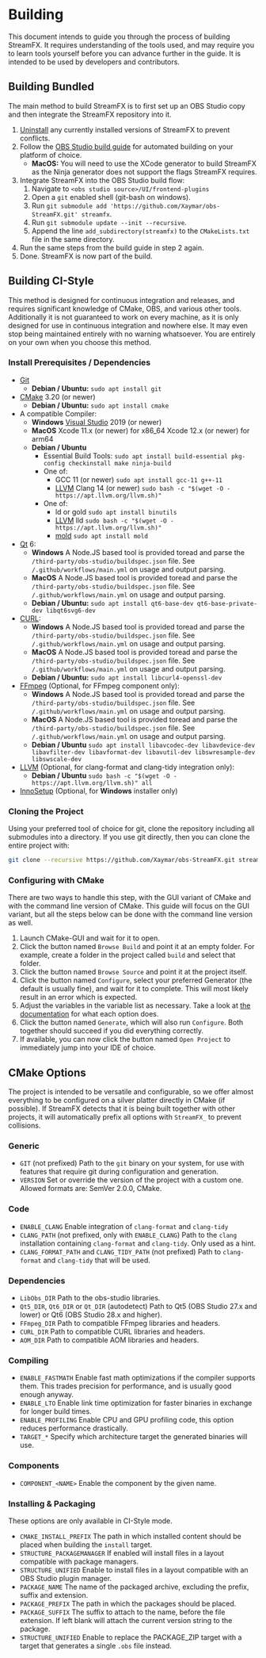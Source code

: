 # Building

This document intends to guide you through the process of building StreamFX. It requires understanding of the tools used, and may require you to learn tools yourself before you can advance further in the guide. It is intended to be used by developers and contributors.

## Building Bundled

The main method to build StreamFX is to first set up an OBS Studio copy and then integrate the StreamFX repository into it.</summary>

1. [Uninstall](Uninstallation) any currently installed versions of StreamFX to prevent conflicts.
2. Follow the [OBS Studio build guide](https://obsproject.com/wiki/install-instructions) for automated building on your platform of choice.
    - **MacOS:** You will need to use the XCode generator to build StreamFX as the Ninja generator does not support the flags StreamFX requires.
3. Integrate StreamFX into the OBS Studio build flow:
    1. Navigate to `<obs studio source>/UI/frontend-plugins`
    2. Open a `git` enabled shell (git-bash on windows).
    3. Run `git submodule add 'https://github.com/Xaymar/obs-StreamFX.git' streamfx`.
    4. Run `git submodule update --init --recursive`.
    5. Append the line `add_subdirectory(streamfx)` to the `CMakeLists.txt` file in the same directory.
4. Run the same steps from the build guide in step 2 again.
5. Done. StreamFX is now part of the build.

## Building CI-Style

This method is designed for continuous integration and releases, and requires significant knowledge of CMake, OBS, and various other tools. Additionally it is not guaranteed to work on every machine, as it is only designed for use in continuous integration and nowhere else. It may even stop being maintained entirely with no warning whatsoever. You are entirely on your own when you choose this method.</summary>

### Install Prerequisites / Dependencies

- [Git](https://git-scm.com/)
  - **Debian / Ubuntu:** `sudo apt install git`
- [CMake](https://cmake.org/) 3.20 (or newer)
  - **Debian / Ubuntu:** `sudo apt install cmake`
- A compatible Compiler:
  - **Windows**
      [Visual Studio](https://visualstudio.microsoft.com/vs/) 2019 (or newer)
  - **MacOS**
      Xcode 11.x (or newer) for x86_64
      Xcode 12.x (or newer) for arm64
  - **Debian / Ubuntu**
    - Essential Build Tools:
          `sudo apt install build-essential pkg-config checkinstall make ninja-build`
    - One of:
      - GCC 11 (or newer)
              `sudo apt install gcc-11 g++-11`
      - [LLVM](https://releases.llvm.org/) Clang 14 (or newer)
              `sudo bash -c "$(wget -O - https://apt.llvm.org/llvm.sh)"`
    - One of:
      - ld or gold
              `sudo apt install binutils`
      - [LLVM](https://releases.llvm.org/) lld
              `sudo bash -c "$(wget -O - https://apt.llvm.org/llvm.sh)"`
      - [mold](https://github.com/rui314/mold)
              `sudo apt install mold`
- [Qt](https://www.qt.io/) 6:
  - **Windows**
      A Node.JS based tool is provided toread and parse the `/third-party/obs-studio/buildspec.json` file. See `/.github/workflows/main.yml` on usage and output parsing.
  - **MacOS**
      A Node.JS based tool is provided toread and parse the `/third-party/obs-studio/buildspec.json` file. See `/.github/workflows/main.yml` on usage and output parsing.
  - **Debian / Ubuntu:**
      `sudo apt install qt6-base-dev qt6-base-private-dev libqt6svg6-dev`
- [CURL](https://curl.se/):
  - **Windows**
      A Node.JS based tool is provided toread and parse the `/third-party/obs-studio/buildspec.json` file. See `/.github/workflows/main.yml` on usage and output parsing.
  - **MacOS**
      A Node.JS based tool is provided toread and parse the `/third-party/obs-studio/buildspec.json` file. See `/.github/workflows/main.yml` on usage and output parsing.
  - **Debian / Ubuntu:**
      `sudo apt install libcurl4-openssl-dev`
- [FFmpeg](https://ffmpeg.org/) (Optional, for FFmpeg component only):
  - **Windows**
      A Node.JS based tool is provided toread and parse the `/third-party/obs-studio/buildspec.json` file. See `/.github/workflows/main.yml` on usage and output parsing.
  - **MacOS**
      A Node.JS based tool is provided toread and parse the `/third-party/obs-studio/buildspec.json` file. See `/.github/workflows/main.yml` on usage and output parsing.
  - **Debian / Ubuntu**
      `sudo apt install libavcodec-dev libavdevice-dev libavfilter-dev libavformat-dev libavutil-dev libswresample-dev libswscale-dev`
- [LLVM](https://releases.llvm.org/) (Optional, for clang-format and clang-tidy integration only):
  - **Debian / Ubuntu**
      `sudo bash -c "$(wget -O - https://apt.llvm.org/llvm.sh)" all`
- [InnoSetup](https://jrsoftware.org/isinfo.php) (Optional, for **Windows** installer only)

### Cloning the Project

Using your preferred tool of choice for git, clone the repository including all submodules into a directory. If you use git directly, then you can clone the entire project with:

```bash
git clone --recursive https://github.com/Xaymar/obs-StreamFX.git streamfx
```

### Configuring with CMake

There are two ways to handle this step, with the GUI variant of CMake and with the command line version of CMake. This guide will focus on the GUI variant, but all the steps below can be done with the command line version as well.

1. Launch CMake-GUI and wait for it to open.
2. Click the button named `Browse Build` and point it at an empty folder. For example, create a folder in the project called `build` and select that folder.
3. Click the button named `Browse Source` and point it at the project itself.
4. Click the button named `Configure`, select your preferred Generator (the default is usually fine), and wait for it to complete. This will most likely result in an error which is expected.
5. Adjust the variables in the variable list as necessary. Take a look at [the documentation](#cmake-options) for what each option does.
6. Click the button named `Generate`, which will also run `Configure`. Both together should succeed if you did everything correctly.
7. If available, you can now click the button named `Open Project` to immediately jump into your IDE of choice.

## CMake Options

The project is intended to be versatile and configurable, so we offer almost everything to be configured on a silver platter directly in CMake (if possible). If StreamFX detects that it is being built together with other projects, it will automatically prefix all options with `StreamFX_` to prevent collisions.</summary>

### Generic

- `GIT` (not prefixed)
  Path to the `git` binary on your system, for use with features that require git during configuration and generation.
- `VERSION`
  Set or override the version of the project with a custom one. Allowed formats are: SemVer 2.0.0, CMake.

### Code

- `ENABLE_CLANG`
  Enable integration of `clang-format` and `clang-tidy`
- `CLANG_PATH` (not prefixed, only with `ENABLE_CLANG`)
  Path to the `clang` installation containing `clang-format` and `clang-tidy`. Only used as a hint.
- `CLANG_FORMAT_PATH` and `CLANG_TIDY_PATH` (not prefixed)
  Path to `clang-format` and `clang-tidy` that will be used.

### Dependencies

- `LibObs_DIR`
  Path to the obs-studio libraries.
- `Qt5_DIR`, `Qt6_DIR` or `Qt_DIR` (autodetect)
  Path to Qt5 (OBS Studio 27.x and lower) or Qt6 (OBS Studio 28.x and higher).
- `FFmpeg_DIR`
  Path to compatible FFmpeg libraries and headers.
- `CURL_DIR`
  Path to compatible CURL libraries and headers.
- `AOM_DIR`
  Path to compatible AOM libraries and headers.

### Compiling

- `ENABLE_FASTMATH`
  Enable fast math optimizations if the compiler supports them. This trades precision for performance, and is usually good enough anyway.
- `ENABLE_LTO`
  Enable link time optimization for faster binaries in exchange for longer build times.
- `ENABLE_PROFILING`
  Enable CPU and GPU profiling code, this option reduces performance drastically.
- `TARGET_*`
  Specify which architecture target the generated binaries will use.

### Components

- `COMPONENT_<NAME>`
  Enable the component by the given name.

### Installing & Packaging

These options are only available in CI-Style mode.

- `CMAKE_INSTALL_PREFIX`
  The path in which installed content should be placed when building the `install` target.
- `STRUCTURE_PACKAGEMANAGER`
  If enabled will install files in a layout compatible with package managers.
- `STRUCTURE_UNIFIED`
  Enable to install files in a layout compatible with an OBS Studio plugin manager.
- `PACKAGE_NAME`
  The name of the packaged archive, excluding the prefix, suffix and extension.
- `PACKAGE_PREFIX`
  The path in which the packages should be placed.
- `PACKAGE_SUFFIX`
  The suffix to attach to the name, before the file extension. If left blank will attach the current version string to the package.
- `STRUCTURE_UNIFIED`
  Enable to replace the PACKAGE_ZIP target with a target that generates a single `.obs` file instead.
